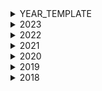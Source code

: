 <details>
<summary>YEAR_TEMPLATE</summary>

insert songs after newline
</details>

<details>
<summary>2023</summary>

🇦🇱 Albania | Albina & Familja Kelmendi - Duje<br>
🇦🇲 Armenia | Brunette - Future Lover<br>
🇦🇺 Australia | Voyager - Promise<br>
🇦🇹 Austria | Teya & Salena - Who The Hell Is Edgar?<br>
🇦🇿 Azerbaijan | TuralTuranX - Tell Me More<br>
🇧🇪 Belgium | Gustaph - Because Of You<br>
🇭🇷 Croatia | Let 3 - Mama ŠČ!<br>
🇨🇾 Cyprus | Andrew Lambrou - Break A Broken Heart<br>
🇨🇿 Czechia | Vesna - My Sister's Crown<br>
🇩🇰 Denmark | Reiley - Breaking My Heart<br>
🇪🇪 Estonia | Alika - Bridges<br>
🇫🇮 Finland | Käärijä - Cha Cha Cha<br>
🇫🇷 France | La Zarra - Évidemment<br>
🇬🇪 Georgia | Iru - Echo<br>
🇩🇪 Germany | Lord of the Lost - Blood & Glitter<br>
🇬🇷 Greece | Victor Vernicos - What They Say<br>
🇮🇸 Iceland | Diljá - Power<br>
🇮🇪 Ireland | Wild Youth - We Are One<br>
🇮🇱 Israel | Noa Kirel - Unicorn<br>
🇮🇹 Italy | Marco Mengoni - Due Vite<br>
🇱🇻 Latvia | Sudden Lights - Aijā<br>
🇱🇹 Lithuania | Monika Linkytė - Stay<br>
🇲🇹 Malta | The Busker - Dance (Our Own Party)<br>
🇲🇩 Moldova | Pasha Parfeni - Soarele şi Luna<br>
🇳🇱 Netherlands | Mia Nicolai & Dion Cooper - Burning Daylight<br>
🇳🇴 Norway | Alessandra  - Queen of Kings<br>
🇵🇱 Poland | Blanka - Solo<br>
🇵🇹 Portugal | Mimicat - Ai Coração<br>
🇷🇴 Romania | Theodor Andrei - D.G.T. (Off and On)<br>
🇸🇲 San Marino | Piqued Jacks - Like An Animal<br>
🇷🇸 Serbia | Luke Black - Samo Mi Se Spava<br>
🇸🇮 Slovenia | Joker Out - Carpe Diem<br>
🇪🇸 Spain | Blanca Paloma - Eaea<br>
🇸🇪 Sweden | Loreen - Tattoo<br>
🇨🇭 Switzerland | Remo Forrer - Watergun<br>
🇺🇦 Ukraine | TVORCHI - Heart of Steel<br>
🇬🇧 United Kingdom | Mae Muller - I Wrote A Song<br>
</details>

<details>
<summary>2022</summary>

🇦🇱 Albania: Ronela Hajati - Sekret<br>
🇦🇲 Armenia: Rosa Linn - Snap<br>
🇦🇺 Australia: Sheldon Riley - Not The Same<br>
🇦🇹 Austria: LUM!X feat. Pia Maria - Halo<br>
🇦🇿 Azerbaijan: Nadir Rustamli - Fade To Black<br>
🇧🇪 Belgium: Jérémie Makiese - Miss You<br>
🇧🇬 Bulgaria: Intelligent Music Project - Intention<br>
🇭🇷 Croatia: Mia Dimšić - Guilty Pleasure<br>
🇨🇾 Cyprus: Andromache - Ela<br>
🇨🇿 Czech Republic: We Are Domi - Lights Off<br>
🇩🇰 Denmark: REDDI - The Show<br>
🇪🇪 Estonia: Stefan - Hope<br>
🇫🇮 Finland: The Rasmus - Jezebel<br>
🇫🇷 France: Alvan & Ahez - Fulenn<br>
🇬🇪 Georgia: Circus Mircus - Lock Me In<br>
🇩🇪 Germany: Malik Harris - Rockstars<br>
🇬🇷 Greece: Amanda Georgiadi Tenfjord - Die Together<br>
🇮🇸 Iceland: Systur - Með Hækkandi Sól<br>
🇮🇪 Ireland: Brooke - That’s Rich<br>
🇮🇱 Israel: Michael Ben David - I.M<br>
🇮🇹 Italy: Mahmood & Blanco - Brividi<br>
🇱🇻 Latvia: Citi Zēni - Eat Your Salad<br>
🇱🇹 Lithuania: Monika Liu - Sentimentai<br>
🇲🇹 Malta: Emma Muscat - I Am What I Am<br>
🇲🇩 Moldova: Zdob şi Zdub & Frații Advahov - Trenulețul<br>
🇲🇪 Montenegro: Vladana - Breathe<br>
🇱 Netherlands: S10 - De Diepte<br>
🇲🇰 North Macedonia: Andrea - Circles<br>
🇳🇴 Norway: Subwoolfer - Give That Wolf A Banana<br>
🇵🇱 Poland: Ochman - River<br>
🇵🇹 Portugal: MARO - Saudade Saudade<br>
🇷🇴 Romania: WRS - Llámame<br>
🇸🇲 San Marino: Achille Lauro - Stripper<br>
🇷🇸 Serbia: Konstrakta - In Corpore Sano<br>
🇸🇮 Slovenia: LPS - Disko<br>
🇪🇸 Spain: Chanel - SloMo<br>
🇸🇪 Sweden: Cornelia Jakobs - Hold Me Closer<br>
🇨🇭 Switzerland: Marius Bear - Boys Do Cry<br>
🇺🇦 Ukraine: Kalush Orchestra - Stefania<br>
🇬🇧 United Kingdom: Sam Ryder - SPACE MAN<br>
</details>

<details>
<summary>2021</summary>

Albania - Anxhela Peristeri - Karma<br>
Armenia - WITHDRAW<br>
Australia - Montaigne - Technicolour<br>
Austria - Vincent Bueno - Amen<br>
Azerbaijan - Samira Efendi - Mata Hari<br>
Belarus - Galasy ZMesta - Ya Nauchu Tebya (eliminated)<br>
Belgium - Hooverphonic - The Wrong Place<br>
Bulgaria - VICTORIA - Growing Up Is Getting Old<br>
Croatia - Albina - Tick Tock<br>
Cyprus -  Elena Tsagrinou - El Diablo<br>
Czech Republic - Benny Cristo - Omaga<br>
Denmark - Fyr & Flamme - Øve Os På Hinanden<br>
Estonia - Uku Suviste - The Lucky One <br>
Finland - Blind Channel - Dark Side<br>
France - Barbara Pravi - Voila<br>
Georgia - Tornike Kipiani - You<br>
Germany - Jendrik Sigwart - I Don't Feel Hate<br>
Greece - Stefania - Last Dance<br>
Iceland - Dadi & Gagnamadnid - 10 Years<br>
Ireland - Leslie Roy - Maps<br>
Israel - Eden Alene - Set Me Free<br>
Italy - Maneskin - Zitti E Buoni<br>
Latvia - Samanta Tina - Moon Is Rising<br>
Lithuania - The Roop - Discoteque<br>
Malta - Destiny - Je Me Casse<br>
Moldova - Natalia Gordienko - Sugar<br>
Netherlands - Jeangu Macrooy - The Birth Of A New Age<br>
N. Macedonia - Vasil - Here I Stand<br>
Norway - Tix - Fallen Angel<br>
Poland - Rafał Brzozowski - The Ride<br>
Portugal - The Black Mamba - Love Is On My Side<br>
Romania - Roxen - Amnesia<br>
Russia - Manizha - Russian Woman<br>
San Marino - Senhit & FloRida - Adrenalina<br>
Serbia - Hurricane - Loco Loco<br>
Slovenia - Ana Soklic  - Amen<br>
Spain - Blas Canto - Voy A Quedarme<br>
Sweden - Tusse - Voices<br>
Switzerland - Gjon's Tears - Tout l'Univers<br>
Ukraine - Go_A - Shum<br>
United Kingdom - James Newman - Embers<br>
</details>

<details>
<summary>2020</summary>

Albania: Arilena Ara - Shaj<br>
Armenia: Athena Manoukian - Chains On You<br>
Australia: Montaigne - Don't Break Me<br>
Austria: Vincent Bueno - Alive<br>
Azerbaijan: Efendi - Cleopatra<br>
Belarus: VAL - Da Vidna<br>
Belgium: Hooverphonic - Release Me<br>
Bulgaria: VICTORIA - Tears Getting Sober<br>
Croatia: Damir Kedžo - Divlji vjetre<br>
Cyprus: Sandro - Running<br>
Czech Republic: Benny Cristo - Kemama<br>
Denmark: Ben & Tan - Yes<br>
Estonia: Uku Suviste - What Love Is<br>
Finland: Aksel Kankaanranta - Looking Back<br>
France: Tom Leeb - The Best In Me<br>
Georgia: Tornike Kaipini - Take Me As I Am<br>
Germany: Ben Dolic - Violent Thing<br>
Greece: Stefania - Superg!rl<br>
Iceland: Daði & Gagnamagnið - Think About Things<br>
Ireland: Lesley Roy - Story Of My Life<br>
Israel: Eden Alene - Feker Libi<br>
Italy: Diodato - Fai Rumore<br>
Latvia: Samanta Tīna - Still Breathing<br>
Lithuania: The Roop - On Fire<br>
Malta: Destiny - All Of My Love<br>
Moldova: Natalia Gordienko - Prison<br>
North Macedonia: Vasil - You<br>
Norway: Ulrikke - Attention<br>
Poland: Alicja Szemplińska - Empires<br>
Portugal: Elisa - Medo de Sentir<br>
Romania: Roxen - Alcohol You<br>
Russia: Little Big - Uno<br>
San Marino: Senhit - Freaky!<br>
Serbia: Hurricane - Hasta La Vista<br>
Slovenia - Ana Soklic - Voda<br>
Spain: Blas Cantó - Universo<br>
Sweden: The Mamas - Move<br>
Switzerland: Gjon's Tears - Répondez-Moi<br>
The Netherlands: Jeangu Macrooy - Grow<br>
Ukraine: GO_A - Solovey<br>
United Kingdom: James Newman - My Last Breath<br>
</details>

<details>
<summary>2019</summary>

Albania: Jonida Maliqi - Ktheju Tokës<br>
Armenia: Srbuk - Walking Out<br>
Australia: Kate Miller-Heidke - Zero Gravity<br>
Austria: PAENDA - Limits<br>
Azerbaijan: Chingiz - Truth<br>
Belarus: ZENA - Like It<br>
Belgium: Eliot - Wake Up<br>
Croatia: Roko - The Dream<br>
Cyprus: Tamta - Replay<br>
Czech Republic: Lake Malawi - Friend of a Friend<br>
Denmark: Leonora - Love Is Forever<br>
Estonia: Victor Crone - Storm<br>
Finland: Darude feat. Sebastian Rejman - Look Away<br>
France: Bilal Hassani - Roi<br>
Georgia: Oto Nemsadze - Sul Tsin Iare<br>
Germany: S!sters - Sister<br>
Greece: Katerine Duska - Better Love<br>
Hungary: Joci Pápai - Az Én Apám<br>
Iceland: Hatari - Hatrið Mun Sigra<br>
Ireland: Sarah McTernan - 22<br>
Israel: Kobi Marimi - Home<br>
Italy: Mahmood - Soldi<br>
Latvia: Carousel - That Night<br>
Lithuania: Jurijus - Run With The Lions<br>
Malta: Michela - Chameleon<br>
Moldova: Anna Odobescu - Stay<br>
Montenegro: D-Moll - Heaven<br>
North Macedonia: Tamara Todevska - Proud<br>
Norway: KEiiNO - Spirit In The Sky<br>
Poland: Tulia - Pali Sie (Fire Of Love)<br>
Portugal: Conan Osíris - Telemóveis<br>
Romania: Ester Peony - On A Sunday<br>
Russia: Sergey Lazarev - Scream<br>
San Marino: Serhat - Say Na Na Na<br>
Serbia: Nevana Bozovic - Kruna<br>
Slovenia: Zala Kralj & Gašper Šantl - Sebi<br>
Spain: Miki - La Venda<br>
Sweden: John Lundvik - Too Late For Love<br>
Switzerland: Luca Hänni - She Got Me<br>
The Netherlands: Duncan Laurence - Arcade<br>
United Kingdom: Michael Rice - Bigger Than Us<br>
</details>

<details>
<summary>2018</summary>

Albania: Eugent Bushpepa - Mall<br>
Armenia: Sevak Khanagyan - Qami<br>
Australia: Jessica Mauboy - We Got Love'<br>
Austria: Cesár Sampson - Nobody But You<br>
Azerbaijan: Aisel - X My Heart<br>
Belarus: Alekseev - Forever<br>
Belgium: SENNEK (Laura Groeseneken) - A Matter of Time<br>
Bulgaria: Equinox - Bones<br>
Croatia: Franka Batelić - Crazy<br>
Cyprus: Eleni Foureira - Fuego<br>
Czech Republic: Mikolas Josef - Lie to Me<br>
Denmark: Rasmussen - Higher Ground<br>
Estonia: Elina Nechayeva - La Forza<br>
Finland: Saara Aalto - Monsters<br>
France: Madame Monsieur - Mercy<br>
Georgia: Iriao - For You (Sheni gulistvis)<br>
Germany: Michael Schulte - You Let Me Walk Alone<br>
Greece: Yianna Terzi - Oneiro Mou<br>
Hungary: AWS - Viszlát nyár<br>
Iceland: Ari Ólafsson - Our Choice<br>
Ireland: Ryan O'Shaughnessy - Together<br>
Israel: Netta Barzilai - Toy<br>
Italy: Ermal Meta & Fabrizio Moro - Non mi avete fatto niente<br>
Latvia: Laura Rizzotto - Funny Girl<br>
Lithuania: Ieva Zasimauskaitė - When We're Old<br>
FYR Macedonia: Eye Cue - Lost and Found<br>
Malta: Christabelle Borg - Taboo<br>
Moldova: DoReDos - My Lucky Day<br>
Montenegro: Vanja Radovanović - Inje<br>
Netherlands: Waylon - Outlaw In 'Em<br>
Norway: Alexander Rybak - That's How You Write a Song<br>
Poland: Gromee feat. Lukas Meijer - Light Me Up<br>
Portugal: Cláudia Pascoal - O Jardim<br>
Romania: The Humans - Goodbye<br>
Russia: Yulia Samoylova<br>
San Marino: Jessika feat. Jenifer Brening - Who We Are<br>
Serbia: Sanja Ilić & Balkanika - Nova deca<br>
Slovenia: Lea Sirk - Hvala, ne!<br>
Spain: Alfred & Amaia - Tu Canción<br>
Sweden: Benjamin Ingrosso - Dance You Off<br>
Switzerland: Zibbz - Stones<br>
Ukraine:  Mélovin - Under the Ladder<br>
United Kingdom: SuRie - Storm<br>
</details>